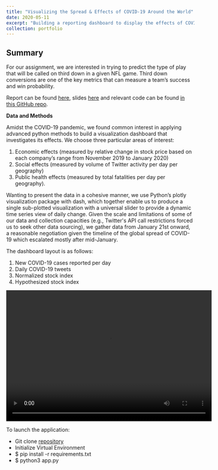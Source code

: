 ```yaml
---
title: "Visualizing the Spread & Effects of COVID-19 Around the World"
date: 2020-05-11
excerpt: "Building a reporting dashboard to display the effects of COVID-19 globally.<br/><img src='/images/COVIDdash.png' style='width:395px;height:254px;'>"
collection: portfolio
---
```


## Summary

For our assignment, we are interested in trying to predict the type of play that will be called on third down in a given NFL game. Third down conversions are one of the key metrics that can measure a team’s success and win probability.

Report can be found [here](https://github.com/zivschwartz/Coronavirus_Analysis/blob/master/group01_report.pdf), slides [here](https://github.com/zivschwartz/Coronavirus_Analysis/blob/master/group01_presentation.pdf) and relevant code can be found [in this GitHub repo](https://github.com/zivschwartz/Coronavirus_Analysis).

**Data and Methods** 

Amidst the COVID-19 pandemic, we found common interest in applying advanced python methods to build a visualization dashboard that investigates its effects. We choose three particular areas of interest:
1. Economic effects (measured by relative change in stock price based on each company’s range from November 2019 to January 2020)
2. Social effects (measured by volume of Twitter activity per day per geography)
3. Public health effects (measured by total fatalities per day per geography).

Wanting to present the data in a cohesive manner, we use Python’s plotly visualization package with dash, which together enable us to produce a single sub-plotted visualization with a universal slider to provide a dynamic time series view of daily change. Given the scale and limitations of some of our data and collection capacities (e.g., Twitter's API call restrictions forced us to seek other data sourcing), we gather data from January 21st onward, a reasonable negotiation given the timeline of the global spread of COVID-19 which escalated mostly after mid-January.

The dashboard layout is as follows:
1. New COVID-19 cases reported per day
2. Daily COVID-19 tweets
3. Normalized stock index
4. Hypothesized stock index

<p align="center">
  <video src="/images/group01_results_sm.mov" width="550" height="350" controls preload></video>
</p>

To launch the application:
- Git clone [repository](https://github.com/zivschwartz/Coronavirus_Analysis)
- Initialize Virtual Environment
- $ pip install -r requirements.txt
- $ python3 app.py
